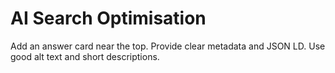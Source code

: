 # AI Search Optimisation

Add an answer card near the top. Provide clear metadata and JSON LD. Use good alt text and short descriptions.
